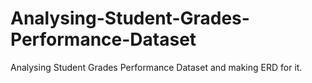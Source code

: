 # Analysing-Student-Grades-Performance-Dataset
Analysing Student Grades Performance Dataset and making ERD for it.
